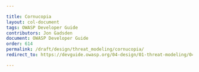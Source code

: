 ```yaml
---

title: Cornucopia
layout: col-document
tags: OWASP Developer Guide
contributors: Jon Gadsden
document: OWASP Developer Guide
order: 614
permalink: /draft/design/threat_modeling/cornucopia/
redirect_to: https://devguide.owasp.org/04-design/01-threat-modeling/04-cornucopia/

---
```

